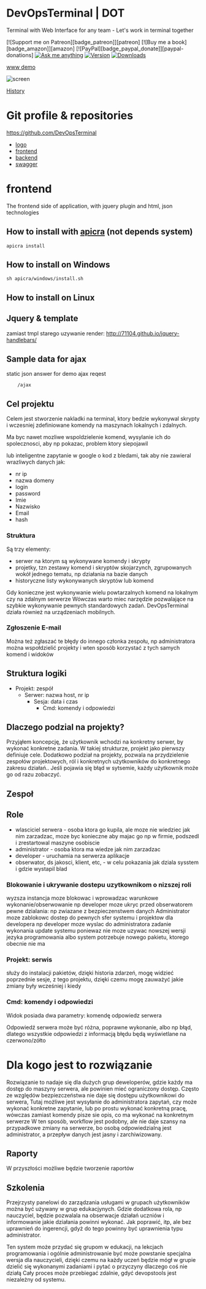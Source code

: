 <!-- Please do not edit this file. Edit the `blah` field in the `package.json` instead. If in doubt, open an issue. -->

# DevOpsTerminal | DOT
Terminal with Web Interface for any team - Let's work in terminal together

 [![Support me on Patreon][badge_patreon]][patreon] [![Buy me a book][badge_amazon]][amazon] [![PayPal][badge_paypal_donate]][paypal-donations] [![Ask me anything](https://img.shields.io/badge/ask%20me-anything-1abc9c.svg)](https://github.com/IonicaBizau/ama) [![Version](https://img.shields.io/npm/v/edit-json-file.svg)](https://www.npmjs.com/package/edit-json-file) [![Downloads](https://img.shields.io/npm/dt/edit-json-file.svg)](https://www.npmjs.com/package/edit-json-file)
 
 
[www demo](http://app.devopsterminal.com)

![screen](/docs/img/chrome_2018-11-18_3.png)

[History](HISTORY.md)


# Git profile & repositories
https://github.com/DevOpsTerminal

+ [logo](https://devopsterminal.github.io/logo/)
+ [frontend](https://devopsterminal.github.io/frontend/)
+ [backend](https://devopsterminal.github.io/backend/)
+ [swagger](https://devopsterminal.github.io/swagger/)

# frontend
The frontend side of application, with jquery plugin and html, json technologies

## How to install with [apicra](https://apicra.com/) (not depends system)

    apicra install

## How to install on Windows

    sh apicra/windows/install.sh

## How to install on Linux


## Jquery & template
zamiast tmpl starego uzywanie render:
http://71104.github.io/jquery-handlebars/


## Sample data for ajax
static json answer for demo ajax reqest

        /ajax


## Cel projektu

Celem jest stworzenie nakladki na terminal, ktory bedzie wykonywal skrypty i wczesniej zdefiniowane komendy
na maszynach lokalnych i zdalnych.

Ma byc nawet mozliwe wspoldzielenie komend, wysylanie ich do spolecznosci, aby np pokazac, problem ktory siepojawil

lub inteligentne zapytanie w google o kod z bledami,
tak aby nie zawieral wrazliwych danych jak:
- nr ip
- nazwa domeny
- login
- password
- Imie
- Nazwisko
- Email
- hash

### Struktura
Są trzy elementy:
+ serwer na ktorym są wykonywane komendy i skrypty
+ projetky, tzn zestawy komend i skryptów skojarzynch, zgrupowanych wokół jednego tematu, np działania na bazie danych
+ historyczne listy wykonywanych skryptów lub komend

Gdy konieczne jest wykonywanie wielu powtarzalnych komend na lokalnym czy na zdalnym serwerze
Wówczas warto miec narzędzie pozwalające na szybkie wykonywanie pewnych standardowych zadań.
DevOpsTerminal działa również na urządzeniach mobilnych.

### Zgłoszenie E-mail
Można też zgłaszać te błędy do innego członka zespołu,
np administratora
można wspołdzielić projekty i  wten sposób korzystać z tych samych komend i widoków

## Struktura logiki

+ Projekt: zespół
    + Serwer: nazwa host, nr ip
        + Sesja: data i czas
            +  Cmd: komendy i odpowiedzi

## Dlaczego podzial na projekty?
Przyjąłem koncepcję, że użytkownik wchodzi na konkretny serwer, by wykonać konkretne zadania.
W takiej strukturze, projekt jako pierwszy definiuje cele.
Dodatkowo podział na projekty, pozwala na przydzielenie zespołów projektowych, ról i konkretnych użytkowników
do konkretnego zakresu działań..
Jeśli pojawia się błąd w sytsemie, każdy użytkownik może go od razu zobaczyć.

## Zespoł

## Role
- wlasciciel serwera - osoba ktora go kupila, ale moze nie wiedziec jak nim zarzadzac, moze byc konieczne aby majac go np w firmie, podszedl i zrestartowal maszyne osobiscie
- administrator - osoba ktora ma wiedze jak nim zarzadzac
- developer - uruchamia na serwerza aplikacje
- obserwator, ds jakosci, klient, etc, - w celu pokazania jak dziala sysstem i gdzie wystapil blad

### Blokowanie i ukrywanie dostepu uzytkownikom o nizszej roli
wyzsza instancja moze blokowac i wprowadzac warunkowe wykonanie/obserwowanie
np developer moze ukryc przed obserwatorem pewne dzialania: np zwiazane z bezpieczenstwem danych
Administrator moze zablokowc dostep do pewnych sfer systemu i projektow dla developera
np developer moze wyslac do administratora zadanie wykonania update systemu poniewaz  nie moze uzywac nowszej wersji jezyka programowania
albo system potrzebuje nowego pakietu, ktorego obecnie nie ma


### Projekt: serwis
służy do instalacji pakietów,
dzięki historia zdarzeń, mogę widzieć poprzednie sesje, z tego projektu,
dzięki czemu mogę zauważyć jakie zmiany były wcześniej i kiedy


###  Cmd: komendy i odpowiedzi
Widok posiada dwa parametry:
komendę
odpowiedz serwera

Odpowiedź serwera może być różna, poprawne wykonanie, albo np błąd,
dlatego wszystkie odpowiedzi z informacją błędu będą wyświetlane na czerwono/zółto


# Dla kogo jest to rozwiązanie
Rozwiązanie to nadaje się dla dużych grup deweloperów, gdzie każdy ma dostęp do maszyny serwera, ale
powinien mieć ograniczony dostęp.
Często ze względów bezpiezczeństwa nie daje się dostępu użytkownikowi do serwera,
Tutaj możliwe jest wysyłanie do administratora zapytań, czy może wykonać konkretne zapytanie,
lub po prostu wykonać konkretną pracę, wówczas zamiast komendy pisze sie opis, co ma wykonać na konkretnym serwerze
W ten sposób, workflow jest podobny, ale nie daje szansy na przypadkowe zmiany na serwerze, bo osobą
odpowiedzialną jest administrator, a przepływ danych jest jasny i zarchiwizowany.

## Raporty
W przyszłości możliwe będzie tworzenie raportów

## Szkolenia
Przejrzysty panelowi do zarządzania usługami w grupach użytkowników można być używany w grup edukacjynych.
Gdzie dodatkowa rola, np nauczyciel, będzie pozwalala na obserwacje działań uczniów i informowanie jakie działania powinni wykonać.
Jak poprawić, itp, ale bez uprawnień do ingerencji, gdyż do tego powinny być uprawnienia typu administrator.

Ten system może przydać się grupom w edukacji, na lekcjach programowania i ogólnie administrowanie
być może powstanie specjalna wersja dla nauczycieli, dzięki czemu
na każdy uczeń będzie mógł w grupie dzielić się wykonanymi zadaniami i pytać o przyczyny dlaczego coś nie działą
Cały proces może przebiegać zdalnie, gdyć devopstools jest niezależny od systemu.




